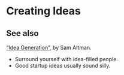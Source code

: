 # Creating Ideas
## See also
[“Idea Generation”](https://blog.samaltman.com/idea-generation), by Sam Altman.
* Surround yourself with idea-filled people.
* Good startup ideas usually sound silly.